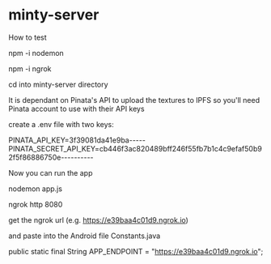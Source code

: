# minty-server

How to test

npm -i nodemon

npm -i ngrok

cd into minty-server directory

It is dependant on Pinata's API to upload the textures to IPFS so you'll need Pinata account to use with their API keys

create a .env file with two keys:

PINATA_API_KEY=3f39081da41e9ba-----
PINATA_SECRET_API_KEY=cb446f3ac820489bff246f55fb7b1c4c9efaf50b92f5f86886750e----------

Now you can run the app

nodemon app.js

ngrok http 8080

get the ngrok url (e.g. https://e39baa4c01d9.ngrok.io)

and paste into the Android file Constants.java 

public static final String APP_ENDPOINT = "https://e39baa4c01d9.ngrok.io";
